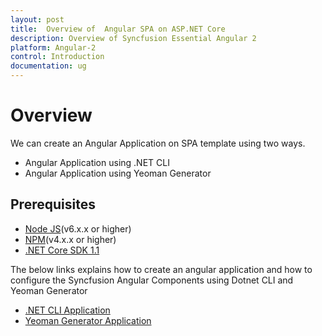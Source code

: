 ```yaml
---
layout: post
title:  Overview of  Angular SPA on ASP.NET Core 
description: Overview of Syncfusion Essential Angular 2
platform: Angular-2
control: Introduction
documentation: ug
---
```


# Overview

We can create an Angular Application on SPA template using two ways.

* Angular Application using .NET CLI
* Angular Application using Yeoman Generator

## Prerequisites

* [Node JS](https://nodejs.org/en/)(v6.x.x or higher)
* [NPM](http://blog.npmjs.org/post/85484771375/how-to-install-npm)(v4.x.x or higher)
* [.NET Core SDK 1.1](https://www.microsoft.com/net/download/core#/current) 

The below links explains how to create an angular application and how to configure the Syncfusion Angular Components using Dotnet CLI and Yeoman Generator

* [.NET CLI Application](/angular/GettingStarted/getting-started-dotnet-cli "Getting started with .NET CLI")
* [Yeoman Generator Application](/angular/GettingStarted/getting-started-yeoman-generator "Getting started with Yeoman Generator")